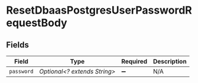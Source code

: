 # ResetDbaasPostgresUserPasswordRequestBody


## Fields

| Field                        | Type                         | Required                     | Description                  |
| ---------------------------- | ---------------------------- | ---------------------------- | ---------------------------- |
| `password`                   | *Optional<? extends String>* | :heavy_minus_sign:           | N/A                          |